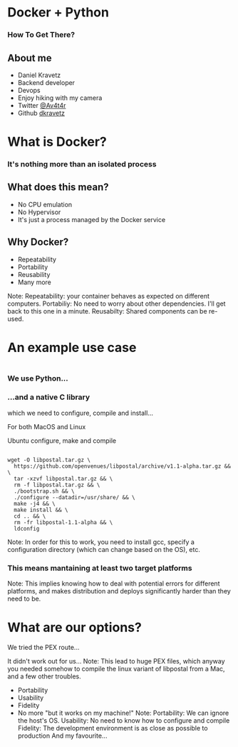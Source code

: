 # Docker + Python
### How To Get There?



## About me

* Daniel Kravetz <!-- .element: class="fragment" -->
* Backend developer <!-- .element: class="fragment" --> 
* Devops <!-- .element: class="fragment" --> 
* Enjoy hiking with my camera <!-- .element: class="fragment" --> 
* Twitter <!-- .element: class="fragment" --> [@Av4t4r](https://twitter.com/Av4t4r)
* Github <!-- .element: class="fragment" --> [dkravetz](https://github.com/dkravetz)



# What is Docker?



### It's nothing more than an isolated process



## What does this mean?

* No CPU emulation <!-- .element: class="fragment" -->
* No Hypervisor <!-- .element: class="fragment" -->
* It's just a process managed by the Docker service <!-- .element: class="fragment" -->



## Why Docker?

* Repeatability <!-- .element: class="fragment" -->
* Portability <!-- .element: class="fragment" -->
* Reusability <!-- .element: class="fragment" -->
* Many more <!-- .element: class="fragment" -->

Note:
Repeatability: your container behaves as expected on different computers.
Portabiliy: No need to worry about other dependencies. I'll get back to this one in a minute.
Reusabilty: Shared components can be re-used.



# An example use case
<img data-src="img/story_time.gif">



### We use Python...



### ...and a native C library
which we need to configure, compile and install...



For both MacOS and Linux <!-- .slide: data-background="./img/horror.gif" -->



Ubuntu configure, make and compile
<pre><code class="dockerfile" data-line-numbers="6, 7, 12">
wget -O libpostal.tar.gz \ 
  https://github.com/openvenues/libpostal/archive/v1.1-alpha.tar.gz && \
  tar -xzvf libpostal.tar.gz && \
  rm -f libpostal.tar.gz && \
  ./bootstrap.sh && \
  ./configure --datadir=/usr/share/ && \
  make -j4 && \
  make install && \
  cd .. && \
  rm -fr libpostal-1.1-alpha && \
  ldconfig
</code></pre>

Note:
In order for this to work, you need to install gcc, specify a configuration directory (which can change based on the OS), etc.



### This means mantaining at least two target platforms
Note:
This implies knowing how to deal with potential errors for different platforms, and makes distribution and deploys significantly harder than they need to be.



<!-- .slide: data-background="./img/thinking_2.gif" data-background-size="50%" data-background-color="black"-->
# What are our options? <!-- .element: class="fragment" -->



We tried the PEX route...



It didn't work out for us...
Note:
This lead to huge PEX files, which anyway you needed somehow to compile the linux variant of libpostal from a Mac, and a few other troubles.



<!-- .slide: data-background="./img/docker_logo.png" data-background-size="50%" -->



* Portability <!-- .element: class="fragment" -->
* Usability <!-- .element: class="fragment" -->
* Fidelity <!-- .element: class="fragment" -->
* No more "but it works on my machine!" <!-- .element: class="fragment" -->
Note:
Portability: We can ignore the host's OS.
Usability: No need to know how to configure and compile
Fidelity: The development environment is as close as possible to production
And my favourite...



<!-- .slide: data-background="./img/omg.gif" data-background-size="50%" data-background-color="black" -->


